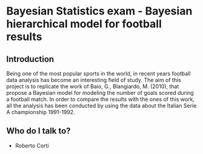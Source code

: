 # Bayesian Statistics exam - Bayesian hierarchical model for football results



## Introduction

Being one of the most popular sports in the world, in recent years football data analysis has become an interesting field of study. The aim of this project is to replicate the work of Baio, G., Blangiardo, M. (2010), that propose a Bayesian model for modeling the number of goals scored during a football match. In order to compare the results with the ones of this work, all the analysis has been conducted by using the data about the Italian Serie A championship 1991-1992.



## Who do I talk to?

* Roberto Corti





